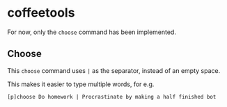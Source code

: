 # coffeetools

<CogHero cog="coffeetools"></CogHero>

For now, only the `choose` command has been implemented.

## Choose

This `choose` command uses `|` as the separator, instead of an empty space.

This makes it easier to type multiple words, for e.g.

```
[p]choose Do homework | Procrastinate by making a half finished bot
```
